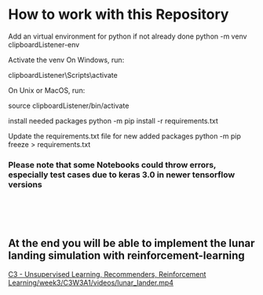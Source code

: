 # How to work with this Repository

Add an virtual environment for python if not already done
python -m venv clipboardListener-env

Activate the venv
On Windows, run:

clipboardListener\Scripts\activate

On Unix or MacOS, run:

source clipboardListener/bin/activate

install needed packages
python -m pip install -r requirements.txt

Update the requirements.txt file for new added packages
python -m pip freeze > requirements.txt

### Please note that some Notebooks could throw errors, especially test cases due to keras 3.0 in newer tensorflow versions


<br><br><br>


## At the end you will be able to implement the lunar landing simulation with reinforcement-learning
[C3 - Unsupervised Learning, Recommenders, Reinforcement Learning/week3/C3W3A1/videos/lunar_lander.mp4](https://github.com/user-attachments/assets/bfd4d389-4ce9-4257-b882-7dc8a99404df)



